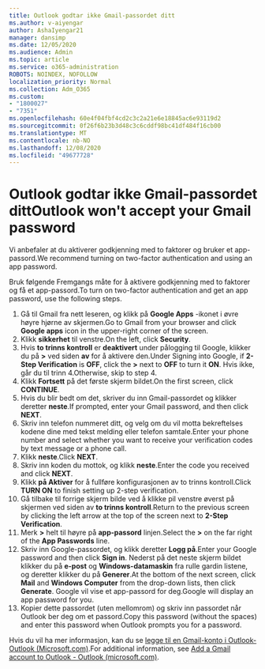 ```yaml
---
title: Outlook godtar ikke Gmail-passordet ditt
ms.author: v-aiyengar
author: AshaIyengar21
manager: dansimp
ms.date: 12/05/2020
ms.audience: Admin
ms.topic: article
ms.service: o365-administration
ROBOTS: NOINDEX, NOFOLLOW
localization_priority: Normal
ms.collection: Adm_O365
ms.custom:
- "1800027"
- "7351"
ms.openlocfilehash: 60e4f04fbf4cd2c3c2a21e6e18845ac6e93119d2
ms.sourcegitcommit: 0f26f6b23b3d48c3c6cddf98bc41df484f16cb00
ms.translationtype: MT
ms.contentlocale: nb-NO
ms.lasthandoff: 12/08/2020
ms.locfileid: "49677728"
---
```

# <a name="outlook-wont-accept-your-gmail-password"></a><span data-ttu-id="30f32-102">Outlook godtar ikke Gmail-passordet ditt</span><span class="sxs-lookup"><span data-stu-id="30f32-102">Outlook won't accept your Gmail password</span></span>

<span data-ttu-id="30f32-103">Vi anbefaler at du aktiverer godkjenning med to faktorer og bruker et app-passord.</span><span class="sxs-lookup"><span data-stu-id="30f32-103">We recommend turning on two-factor authentication and using an app password.</span></span>

<span data-ttu-id="30f32-104">Bruk følgende Fremgangs måte for å aktivere godkjenning med to faktorer og få et app-passord.</span><span class="sxs-lookup"><span data-stu-id="30f32-104">To turn on two-factor authentication and get an app password, use the following steps.</span></span>

1. <span data-ttu-id="30f32-105">Gå til Gmail fra nett leseren, og klikk på **Google Apps** -ikonet i øvre høyre hjørne av skjermen.</span><span class="sxs-lookup"><span data-stu-id="30f32-105">Go to Gmail from your browser and click **Google apps** icon in the upper-right corner of the screen.</span></span>
1. <span data-ttu-id="30f32-106">Klikk **sikkerhet** til venstre.</span><span class="sxs-lookup"><span data-stu-id="30f32-106">On the left, click **Security**.</span></span>
1. <span data-ttu-id="30f32-107">Hvis **to trinns kontroll** er **deaktivert** under pålogging til Google, klikker du på **>** ved siden **av** for å aktivere den.</span><span class="sxs-lookup"><span data-stu-id="30f32-107">Under Signing into Google, if **2-Step Verification** is **OFF**, click the **>** next to **OFF** to turn it **ON**.</span></span> <span data-ttu-id="30f32-108">Hvis ikke, går du til trinn 4.</span><span class="sxs-lookup"><span data-stu-id="30f32-108">Otherwise, skip to step 4.</span></span>
1. <span data-ttu-id="30f32-109">Klikk **Fortsett** på det første skjerm bildet.</span><span class="sxs-lookup"><span data-stu-id="30f32-109">On the first screen, click **CONTINUE**.</span></span>
1. <span data-ttu-id="30f32-110">Hvis du blir bedt om det, skriver du inn Gmail-passordet og klikker deretter **neste**.</span><span class="sxs-lookup"><span data-stu-id="30f32-110">If prompted, enter your Gmail password, and then click **NEXT**.</span></span>
1. <span data-ttu-id="30f32-111">Skriv inn telefon nummeret ditt, og velg om du vil motta bekreftelses kodene dine med tekst melding eller telefon samtale.</span><span class="sxs-lookup"><span data-stu-id="30f32-111">Enter your phone number and select whether you want to receive your verification codes by text message or a phone call.</span></span>
1. <span data-ttu-id="30f32-112">Klikk **neste**.</span><span class="sxs-lookup"><span data-stu-id="30f32-112">Click **NEXT**.</span></span>
1. <span data-ttu-id="30f32-113">Skriv inn koden du mottok, og klikk **neste**.</span><span class="sxs-lookup"><span data-stu-id="30f32-113">Enter the code you received and click **NEXT**.</span></span>
1. <span data-ttu-id="30f32-114">Klikk **på Aktiver** for å fullføre konfigurasjonen av to trinns kontroll.</span><span class="sxs-lookup"><span data-stu-id="30f32-114">Click **TURN ON** to finish setting up 2-step verification.</span></span>
1. <span data-ttu-id="30f32-115">Gå tilbake til forrige skjerm bilde ved å klikke pil venstre øverst på skjermen ved siden av **to trinns kontroll**.</span><span class="sxs-lookup"><span data-stu-id="30f32-115">Return to the previous screen by clicking the left arrow at the top of the screen next to **2-Step Verification**.</span></span>
1. <span data-ttu-id="30f32-116">Merk **>** helt til høyre på **app-passord** linjen.</span><span class="sxs-lookup"><span data-stu-id="30f32-116">Select the **>** on the far right of the **App Passwords** line.</span></span>
1. <span data-ttu-id="30f32-117">Skriv inn Google-passordet, og klikk deretter **Logg på**.</span><span class="sxs-lookup"><span data-stu-id="30f32-117">Enter your Google password and then click **Sign in**.</span></span> <span data-ttu-id="30f32-118">Nederst på det neste skjerm bildet klikker du på **e-post** og **Windows-datamaskin** fra rulle gardin listene, og deretter klikker du på **Generer**.</span><span class="sxs-lookup"><span data-stu-id="30f32-118">At the bottom of the next screen, click **Mail** and **Windows Computer** from the drop-down lists, then click **Generate**.</span></span>
<span data-ttu-id="30f32-119">Google vil vise et app-passord for deg.</span><span class="sxs-lookup"><span data-stu-id="30f32-119">Google will display an app password for you.</span></span> 
13. <span data-ttu-id="30f32-120">Kopier dette passordet (uten mellomrom) og skriv inn passordet når Outlook ber deg om et passord.</span><span class="sxs-lookup"><span data-stu-id="30f32-120">Copy this password (without the spaces) and enter this password when Outlook prompts you for a password.</span></span>

<span data-ttu-id="30f32-121">Hvis du vil ha mer informasjon, kan du se [legge til en Gmail-konto i Outlook-Outlook (Microsoft.com)](https://support.microsoft.com/office/add-a-gmail-account-to-outlook-70191667-9c52-4581-990e-e30318c2c081).</span><span class="sxs-lookup"><span data-stu-id="30f32-121">For additional information, see [Add a Gmail account to Outlook - Outlook (microsoft.com)](https://support.microsoft.com/office/add-a-gmail-account-to-outlook-70191667-9c52-4581-990e-e30318c2c081).</span></span>
